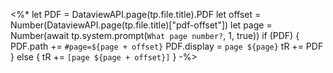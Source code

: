 <%* 
	let PDF = DataviewAPI.page(tp.file.title).PDF
	let offset = Number(DataviewAPI.page(tp.file.title)["pdf-offset"])
	let page = Number(await tp.system.prompt(`What page number?`, 1, true))
	if (PDF) {
		PDF.path += `#page=${page + offset}`
		PDF.display = `page ${page}`
		tR += PDF
	} else {
		tR += `[page ${page + offset}]`
	}
-%>